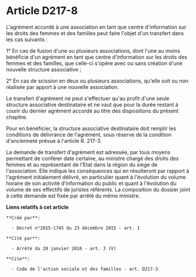 # Article D217-8

L'agrément accordé à une association en tant que centre d'information sur les droits des femmes et des familles peut faire
l'objet d'un transfert dans les cas suivants : 

1° En cas de fusion d'une ou plusieurs associations, dont l'une au moins bénéficie d'un agrément en tant que centre
d'information sur les droits des femmes et des familles, que celle-ci s'opère avec ou sans création d'une nouvelle structure
associative ; 

2° En cas de scission en deux ou plusieurs associations, qu'elle soit ou non réalisée par apport à une nouvelle association. 

Le transfert d'agrément ne peut s'effectuer qu'au profit d'une seule structure associative destinataire et ne vaut que pour
la durée restant à courir du dernier agrément accordé au titre des dispositions du présent chapitre. 

Pour en bénéficier, la structure associative destinataire doit remplir les conditions de délivrance de l'agrément, sous
réserve de la condition d'ancienneté prévue à l'article R. 217-3. 

La demande de transfert d'agrément est adressée, par tous moyens permettant de conférer date certaine, au ministre chargé des
droits des femmes et au représentant de l'Etat dans la région du siège de l'association. Elle indique les conséquences qui en
résulteront par rapport à l'agrément initialement délivré, en particulier quant à l'évolution du volume horaire de son
activité d'information du public et quant à l'évolution du volume de ses effectifs de juristes référents. La composition du
dossier joint à cette demande est fixée par arrêté du même ministre.

**Liens relatifs à cet article**

	**Créé par**:

	  - Décret n°2015-1745 du 23 décembre 2015 - art. 1

	**Cité par**:

	  - Arrêté du 20 janvier 2016 - art. 3 (V)

	**Cite**:

	  - Code de l'action sociale et des familles - art. D217-3
